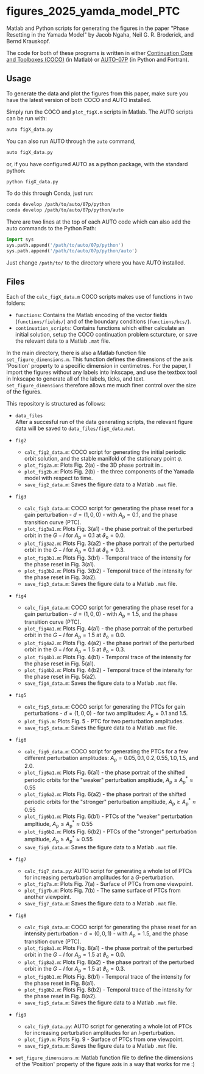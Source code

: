 # figures_2025_yamda_model_PTC

Matlab and Python scripts for generating the figures in the paper "Phase Resetting in the Yamada Model" by Jacob Ngaha, Neil G. R. Broderick, and Bernd Krauskopf.

The code for both of these programs is written in either [Continuation Core and Toolboxes (COCO)](https://sourceforge.net/projects/cocotools/) (in Matlab) or [AUTO-07P](https://www.github.com/auto-07p/auto-07p/) (in Python and Fortran).

## Usage

To generate the data and plot the figures from this paper, make sure you have the latest version of both COCO and AUTO installed.

Simply run the COCO and `plot_figX.m` scripts in Matlab. The AUTO scripts can be run with:
```sh
auto figX_data.py
```
You can also run AUTO through the `auto` command,
```sh
auto figX_data.py
```
or, if you have configured AUTO as a python package, with the standard python:
```sh
python figX_data.py
```
To do this through Conda, just run:
```sh
conda develop /path/to/auto/07p/python
conda develop /path/to/auto/07p/python/auto
```
There are two lines at the top of each AUTO code which can also add the auto commands to the Python Path:
```python
import sys
sys.path.append('/path/to/auto/07p/python')
sys.path.append('/path/to/auto/07p/python/auto')
```
Just change `/path/to/` to the directory where you have AUTO installed.

## Files

Each of the `calc_figX_data.m` COCO scripts makes use of functions in two folders:
- `functions`: Contains the Matlab encoding of the vector fields (`functions/fields/`) and of the boundary conditions (`functions/bcs/`).
- `continuation_scripts`: Contains functions which either calculate an initial solution, setup the COCO continuation problem scturcture, or save the relevant data to a Matlab `.mat` file.

In the main directory, there is also a Matlab function file `set_figure_dimensions.m`. This function defines the dimensions of the axis 'Position' property to a specific dimension in centimetres. For the paper, I import the figures without any labels into Inkscape, and use the textbox tool in Inkscape to generate all of the labels, ticks, and text. `set_figure_dimensions` therefore allows me much finer control over the size of the figures.

This repository is structured as follows:

- `data_files`  
  After a succesful run of the data generating scripts, the relevant figure data will be saved to `data_files/figX_data.mat`.

- `fig2`
  - `calc_fig2_data.m`: COCO script for generating the initial periodic orbit solution, and the stable manifold of the stationary point $q$.
  - `plot_fig2a.m`: Plots Fig. 2(a) - the 3D phase portrait in .
  - `plot_fig2b.m`: Plots Fig. 2(b) - the three components of the Yamada model with respect to time.
  - `save_fig2_data.m`: Saves the figure data to a Matlab `.mat` file.

- `fig3`
  - `calc_fig3_data.m`: COCO script for generating the phase reset for a gain perturbation -  $\mathbf{\mathit{d}} = (1, 0, 0)$ - with $A_{\mathrm{p}} = 0.1$, and the phase transition curve (PTC).
  - `plot_fig3a1.m`: Plots Fig. 3(a1) - the phase portrait of the perturbed orbit in the $G-I$ for $A_{\mathrm{p}} = 0.1$ at $\vartheta_{\mathrm{o}} = 0.0$.
  - `plot_fig3a2.m`: Plots Fig. 3(a2) - the phase portrait of the perturbed orbit in the $G-I$ for $A_{\mathrm{p}} = 0.1$ at $\vartheta_{\mathrm{o}} = 0.3$.
  - `plot_fig3b1.m`: Plots Fig. 3(b1) - Temporal trace of the intensity for the phase reset in Fig. 3(a1).
  - `plot_fig3b2.m`: Plots Fig. 3(b2) - Temporal trace of the intensity for the phase reset in Fig. 3(a2).
  - `save_fig3_data.m`: Saves the figure data to a Matlab `.mat` file.

- `fig4`
  - `calc_fig4_data.m`: COCO script for generating the phase reset for a gain perturbation -  $\mathbf{\mathit{d}} = (1, 0, 0)$ - with $A_{\mathrm{p}} = 1.5$, and the phase transition curve (PTC).
  - `plot_fig4a1.m`: Plots Fig. 4(a1) - the phase portrait of the perturbed orbit in the $G-I$ for $A_{\mathrm{p}} = 1.5$ at $\vartheta_{\mathrm{o}} = 0.0$.
  - `plot_fig4a2.m`: Plots Fig. 4(a2) - the phase portrait of the perturbed orbit in the $G-I$ for $A_{\mathrm{p}} = 1.5$ at $\vartheta_{\mathrm{o}} = 0.3$.
  - `plot_fig4b1.m`: Plots Fig. 4(b1) - Temporal trace of the intensity for the phase reset in Fig. 5(a1).
  - `plot_fig4b2.m`: Plots Fig. 4(b2) - Temporal trace of the intensity for the phase reset in Fig. 5(a2).
  - `save_fig4_data.m`: Saves the figure data to a Matlab `.mat` file.

- `fig5`
  - `calc_fig5_data.m`: COCO script for generating the PTCs for gain perturbations - $\mathbf{\mathit{d}} = (1, 0, 0)$ - for two amplitudes: $A_{\mathrm{p}} = 0.1$ and $1.5$.
  - `plot_fig5.m`: Plots Fig. 5 - PTC for two perturbation amplitudes.
  - `save_fig5_data.m`: Saves the figure data to a Matlab `.mat` file.

- `fig6`
  - `calc_fig6_data.m`: COCO script for generating the PTCs for a few different perturbation amplitudes: $A_{\mathrm{p}} = 0.05, 0.1, 0.2, 0.55, 1.0, 1.5$, and $2.0$.
  - `plot_fig6a1.m`: Plots Fig. 6(a1) - the phase portrait of the shifted periodic orbits for the "weaker" perturbation ampltiude, $A_{\mathrm{p}} \leq A_{\mathrm{p}}^{*} \approx 0.55$
  - `plot_fig6a2.m`: Plots Fig. 6(a2) - the phase portrait of the shifted periodic orbits for the "stronger" perturbation ampltiude, $A_{\mathrm{p}} \geq A_{\mathrm{p}}^{*} \approx 0.55$
  - `plot_fig6b1.m`: Plots Fig. 6(b1) - PTCs of the "weaker" perturbation ampltiude, $A_{\mathrm{p}} \leq A_{\mathrm{p}}^{*} \approx 0.55$
  - `plot_fig6b2.m`: Plots Fig. 6(b2) - PTCs of the "stronger" perturbation ampltiude, $A_{\mathrm{p}} \geq A_{\mathrm{p}}^{*} \approx 0.55$
  - `save_fig6_data.m`: Saves the figure data to a Matlab `.mat` file.

- `fig7`
  - `calc_fig7_data.py`: AUTO script for generating a whole lot of PTCs for increasing perturbation amplitudes for a $G$-perturbation.
  - `plot_fig7a.m`: Plots Fig. 7(a) - Surface of PTCs from one viewpoint.
  - `plot_fig7b.m`: Plots Fig. 7(b) - The same surface of PTCs from another viewpoint.
  - `save_fig7_data.m`: Saves the figure data to a Matlab `.mat` file.

- `fig8`
  - `calc_fig8_data.m`: COCO script for generating the phase reset for an intensity perturbation - $\mathbf{\mathit{d}} = (0, 0, 1)$ - with $A_{\mathrm{p}} = 1.5$, and the phase transition curve (PTC).
  - `plot_fig8a1.m`: Plots Fig. 8(a1) - the phase portrait of the perturbed orbit in the $G-I$ for $A_{\mathrm{p}} = 1.5$ at $\vartheta_{\mathrm{o}} = 0.0$.
  - `plot_fig8a2.m`: Plots Fig. 8(a2) - the phase portrait of the perturbed orbit in the $G-I$ for $A_{\mathrm{p}} = 1.5$ at $\vartheta_{\mathrm{o}} = 0.3$.
  - `plot_fig8b1.m`: Plots Fig. 8(b1) - Temporal trace of the intensity for the phase reset in Fig. 8(a1).
  - `plot_fig8b2.m`: Plots Fig. 8(b2) - Temporal trace of the intensity for the phase reset in Fig. 8(a2).
  - `save_fig5_data.m`: Saves the figure data to a Matlab `.mat` file.

- `fig9`
  - `calc_fig9_data.py`: AUTO script for generating a whole lot of PTCs for increasing perturbation amplitudes for an $I$-perturbation.
  - `plot_fig9.m`: Plots Fig. 9 - Surface of PTCs from one viewpoint.
  - `save_fig9_data.m`: Saves the figure data to a Matlab `.mat` file.

- `set_figure_dimensions.m`: Matlab function file to define the dimensions of the 'Position' property of the figure axis in a way that works for me :)